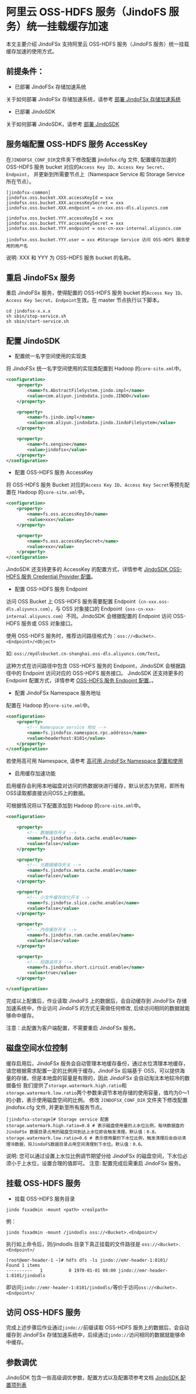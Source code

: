 # 阿里云 OSS-HDFS 服务（JindoFS 服务）统一挂载缓存加速

本文主要介绍 JindoFSx 支持阿里云 OSS-HDFS 服务（JindoFS 服务）统一挂载缓存加速的使用方式。

## 前提条件：
* 已部署 JindoFSx 存储加速系统

关于如何部署 JindoFSx 存储加速系统，请参考 [部署 JindoFSx 存储加速系统](/docs/user/4.x/4.3.0/jindofsx/deploy/deploy_jindofsx.md)

* 已部署 JindoSDK

关于如何部署 JindoSDK，请参考 [部署 JindoSDK](/docs/user/4.x/4.3.0/jindofsx/deploy/deploy_jindosdk.md)

## 服务端配置 OSS-HDFS 服务 AccessKey
在`JINDOFSX_CONF_DIR`文件夹下修改配置 jindofsx.cfg 文件, 配置缓存加速的 OSS-HDFS 服务 bucket 对应的`Access Key ID`、`Access Key Secret`、`Endpoint`，
并更新到所需要节点上（Namespace Service 和 Storage Service 所在节点）。

```
[jindofsx-common]
jindofsx.oss.bucket.XXX.accessKeyId = xxx
jindofsx.oss.bucket.XXX.accessKeySecret = xxx
jindofsx.oss.bucket.XXX.endpoint = cn-xxx.oss-dls.aliyuncs.com

jindofsx.oss.bucket.YYY.accessKeyId = xxx
jindofsx.oss.bucket.YYY.accessKeySecret = xxx
jindofsx.oss.bucket.YYY.endpoint = oss-cn-xxx-internal.aliyuncs.com

jindofsx.oss.bucket.YYY.user = xxx #Storage Service 访问 OSS-HDFS 服务使用的用户名
```

说明: XXX 和 YYY 为 OSS-HDFS 服务 bucket 的名称。

## 重启 JindoFSx 服务
重启 JindoFSx 服务，使得配置的 OSS-HDFS 服务 bucket 的`Access Key ID`、`Access Key Secret`、`Endpoint`生效。在 master 节点执行以下脚本。
```
cd jindofsx-x.x.x
sh sbin/stop-service.sh
sh sbin/start-service.sh
```

## 配置 JindoSDK

* 配置统一名字空间使用的实现类

将 JindoFSx 统一名字空间使用的实现类配置到 Hadoop 的`core-site.xml`中。

```xml
<configuration>
    <property>
        <name>fs.AbstractFileSystem.jindo.impl</name>
        <value>com.aliyun.jindodata.jindo.JINDO</value>
    </property>

    <property>
        <name>fs.jindo.impl</name>
        <value>com.aliyun.jindodata.jindo.JindoFileSystem</value>
    </property>

    <property>
        <name>fs.xengine</name>
        <value>jindofsx</value>
    </property>
</configuration>
```

* 配置 OSS-HDFS 服务 AccessKey

将 OSS-HDFS 服务 Bucket 对应的`Access Key ID`、`Access Key Secret`等预先配置在 Hadoop 的`core-site.xml`中。
```xml
<configuration>
    <property>
        <name>fs.oss.accessKeyId</name>
        <value>xxx</value>
    </property>

    <property>
        <name>fs.oss.accessKeySecret</name>
        <value>xxx</value>
    </property>
</configuration>
```
JindoSDK 还支持更多的 AccessKey 的配置方式，详情参考 [JindoSDK OSS-HDFS 服务 Credential Provider 配置](/docs/user/4.x/4.3.0/jindofs/security/jindosdk_credential_provider_dls.md)。

* 配置 OSS-HDFS 服务 Endpoint

访问 OSS Bucket 上 OSS-HDFS 服务需要配置 Endpoint（`cn-xxx.oss-dls.aliyuncs.com`），与 OSS 对象接口的 Endpoint（`oss-cn-xxx-internal.aliyuncs.com`）不同。JindoSDK 会根据配置的 Endpoint 访问 OSS-HDFS 服务或 OSS 对象接口。

使用 OSS-HDFS 服务时，推荐访问路径格式为：`oss://<Bucket>.<Endpoint>/<Object>`

如: `oss://mydlsbucket.cn-shanghai.oss-dls.aliyuncs.com/Test`。

这种方式在访问路径中包含 OSS-HDFS 服务的 Endpoint，JindoSDK 会根据路径中的 Endpoint 访问对应的 OSS-HDFS 服务接口。 JindoSDK 还支持更多的 Endpoint 配置方式，详情参考 [OSS-HDFS 服务 Endpoint 配置](/docs/user/4.x/4.3.0/jindofs/configuration/jindosdk_endpoint_configuration.md)。。

* 配置 JindoFSx Namespace 服务地址

配置在 Hadoop 的`core-site.xml`中。
```xml
<configuration>
    <property>
        <!-- Namespace service 地址 -->
        <name>fs.jindofsx.namespace.rpc.address</name>
        <value>headerhost:8101</value>
    </property>
</configuration>
```
若使用高可用 Namespace, 请参考 [高可用 JindoFSx Namespace 配置和使用](/docs/user/4.x/4.3.0/jindofsx/deploy/deploy_raft_ns.md)

* 启用缓存加速功能

启用缓存会利用本地磁盘对访问的热数据块进行缓存，默认状态为禁用，即所有OSS读取都直接访问OSS上的数据。

可根据情况将以下配置添加到 Hadoop 的`core-site.xml`中。
```xml
<configuration>

    <property>
        <!-- 数据缓存开关 -->
        <name>fs.jindofsx.data.cache.enable</name>
        <value>false</value>
    </property>

    <property>
        <!-- 元数据缓存开关 -->
        <name>fs.jindofsx.meta.cache.enable</name>
        <value>false</value>
    </property>

    <property>
        <!-- 小文件缓存优化开关 -->
        <name>fs.jindofsx.slice.cache.enable</name>
        <value>false</value>
    </property>

    <property>
        <!-- 内存缓存开关 -->
        <name>fs.jindofsx.ram.cache.enable</name>
        <value>false</value>
    </property>

    <property>
        <!-- 短路读开关 -->
        <name>fs.jindofsx.short.circuit.enable</name>
        <value>true</value>
    </property>

</configuration>
```

完成以上配置后，作业读取 JindoFS 上的数据后，会自动缓存到 JindoFSx 存储加速系统中，作业访问 JindoFS 的方式无需做任何修改, 后续访问相同的数据就能够命中缓存。

注意：此配置为客户端配置，不需要重启 JindoFSx 服务。

## 磁盘空间水位控制
缓存启用后，JindoFSx 服务会自动管理本地缓存备份，通过水位清理本地缓存，请您根据需求配置一定的比例用于缓存。JindoFSx 后端基于 OSS，可以提供海量的存储，但是本地盘的容量是有限的，因此 JindoFSx 会自动淘汰本地较冷的数据备份
我们提供了`storage.watermark.high.ratio`和`storage.watermark.low.ratio`两个参数来调节本地存储的使用容量，值均为0～1的小数，表示使用磁盘空间的比例。
修改 `JINDOFSX_CONF_DIR` 文件夹下修改配置 jindofsx.cfg 文件, 并更新至所有服务节点。
```
[jindofsx-storage]# Storage service 配置
storage.watermark.high.ratio=0.8 # 表示磁盘使用量的上水位比例，每块数据盘的 JindoFSx 数据目录占用的磁盘空间到达上水位即会触发清理。默认值：0.8。
storage.watermark.low.ratio=0.6 # 表示使用量的下水位比例，触发清理后会自动清理冷数据，将JindoFS数据目录占用空间清理到下水位。默认值：0.6。
```

说明: 您可以通过设置上水位比例调节期望分给 JindoFSx 的磁盘空间，下水位必须小于上水位，设置合理的值即可。
注意: 配置完成后需重启 JindoFSx 服务。

## 挂载 OSS-HDFS 服务

* 挂载 OSS-HDFS 服务目录

```
jindo fsxadmin -mount <path> <realpath>
```

例：

```
jindo fsxadmin -mount /jindodls oss://<Bucket>.<Endpoint>/
```

执行如上命令后，则/jindodls 目录下真正挂载的文件路径是 `oss://<Bucket>.<Endpoint>/`

```shell
[root@emr-header-1 ~]# hdfs dfs -ls jindo://emr-header-1:8101/
Found 1 items
----------   1          0 1970-01-01 08:00 jindo://emr-header-1:8101/jindodls
```
即访问`jindo://emr-header-1:8101/jindodls/`等价于访问`oss://<Bucket>.<Endpoint>/`

## 访问 OSS-HDFS 服务
完成上述步骤后作业通过`jindo://`前缀读取 OSS-HDFS 服务上的数据后，会自动缓存到 JindoFSx 存储加速系统中，后续通过`jindo://`访问相同的数据就能够命中缓存。

## 参数调优
JindoSDK 包含一些高级调优参数，配置方式以及配置项参考文档 [JindoSDK 配置项列表](configuration/jindosdk_configuration_list.md)